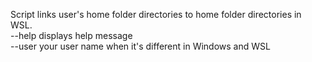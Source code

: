 Script links user's home folder directories to home folder directories in WSL.  
--help                  displays help message  
--user <username>       your user name when it's different in Windows and WSL

